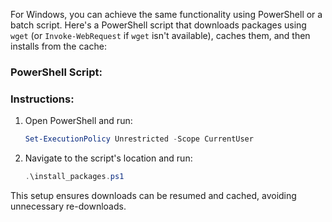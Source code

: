 For Windows, you can achieve the same functionality using PowerShell or a batch script. Here's a PowerShell script that downloads packages using `wget` (or `Invoke-WebRequest` if `wget` isn't available), caches them, and then installs from the cache:

### **PowerShell Script:**

### **Instructions:**
1. Open PowerShell and run:  
   ```powershell
   Set-ExecutionPolicy Unrestricted -Scope CurrentUser
   ```
2. Navigate to the script's location and run:  
   ```powershell
   .\install_packages.ps1
   ```

This setup ensures downloads can be resumed and cached, avoiding unnecessary re-downloads.